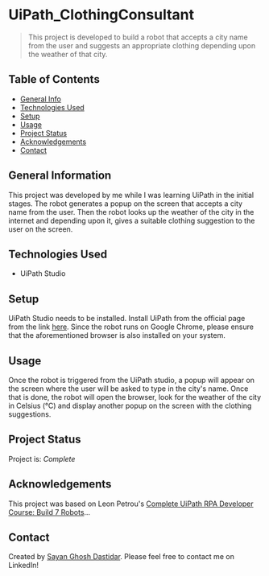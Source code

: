 # UiPath_ClothingConsultant
> This project is developed to build a robot that accepts a city name from the user and suggests an appropriate clothing depending upon the weather of that city.

## Table of Contents
* [General Info](#general-information)
* [Technologies Used](#technologies-used)
* [Setup](#setup)
* [Usage](#usage)
* [Project Status](#project-status)
* [Acknowledgements](#acknowledgements)
* [Contact](#contact)
<!-- * [License](#license) -->


## General Information
This project was developed by me while I was learning UiPath in the initial stages. The robot generates a popup on the screen that accepts a city name from the user. Then the robot looks up the weather of the city in the internet and depending upon it, gives a suitable clothing suggestion to the user on the screen.


## Technologies Used
- UiPath Studio


## Setup
UiPath Studio needs to be installed. Install UiPath from the official page from the link [here](https://www.uipath.com/). Since the robot runs on Google Chrome, please ensure that the aforementioned browser is also installed on your system.


## Usage
Once the robot is triggered from the UiPath studio, a popup will appear on the screen where the user will be asked to type in the city's name. Once that is done, the robot will open the browser, look for the weather of the city in Celsius (°C) and display another popup on the screen with the clothing suggestions.


## Project Status
Project is: _Complete_


## Acknowledgements
This project was based on Leon Petrou's [Complete UiPath RPA Developer Course: Build 7 Robots](https://www.udemy.com/course/complete-uipath-rpa-developer-course/)...


## Contact
Created by [Sayan Ghosh Dastidar](https://www.linkedin.com/in/sayan-gd/). Please feel free to contact me on LinkedIn!


<!-- Optional -->
<!-- ## License -->
<!-- This project is open source and available under the [... License](). -->

<!-- You don't have to include all sections - just the one's relevant to your project -->
